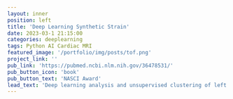 ```yaml
---
layout: inner
position: left
title: 'Deep Learning Synthetic Strain'
date: 2023-03-1 21:15:00
categories: deeplearning
tags: Python AI Cardiac MRI
featured_image: '/portfolio/img/posts/tof.png'
project_link: ''
pub_link: 'https://pubmed.ncbi.nlm.nih.gov/36478531/'
pub_button_icon: 'book'
pub_button_text: 'NASCI Award'
lead_text: 'Deep learning analysis and unsupervised clustering of left ventricular mechanics in tetralogy of Fallot.'
---
```

